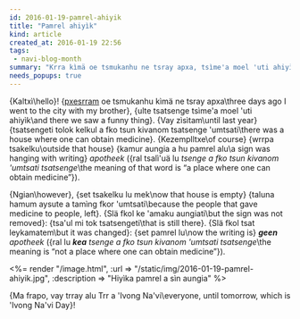 ```yaml
---
id: 2016-01-19-pamrel-ahiyik
title: "Pamrel ahiyìk"
kind: article
created_at: 2016-01-19 22:56
tags:
 - navi-blog-month
summary: "Krra kìmä oe tsmukanhu ne tsray apxa, tsìme'a moel 'uti ahiyìk..."
needs_popups: true
---
```


{Kaltxì\hello}!
{[pxesrram](../ne-tsray-apxa) oe tsmukanhu kìmä ne tsray apxa\three days ago I went to the city with my brother},
{ulte tsatsenge tsìme'a moel 'uti ahiyìk\and there we saw a funny thing}.
{Vay zìsìtam\until last year}
{tsatsengeti tolok kelkul a fko tsun kivanom tsatsenge 'umtsati\there was a house where one can obtain medicine}.
{Kezemplltxe\of course}
{wrrpa tsakelku\outside that house}
{kamur aungia a hu pamrel alu\a sign was hanging with writing}
<i>apotheek</i>
({ral tsalì'uä lu <i>tsenge a fko tsun kivanom 'umtsati tsatsenge</i>\the meaning of that word is &ldquo;a place where one can obtain medicine&rdquo;}).

{Ngian\however},
{set tsakelku lu mek\now that house is empty}
{taluna hamum aysute a tamìng fkor 'umtsati\because the people that gave medicine to people, left}.
{Slä fkol ke 'amaku aungiati\but the sign was not removed}:
{tsa'ul mi tok tsatsengeti\that is still there}.
{Slä fkol tsat leykamatem\but it was changed}:
{set pamrel lu\now the writing is}
<i><b>geen</b> apotheek</i>
({ral lu <i><b>kea</b> tsenge a fko tsun kivanom 'umtsati tsatsenge</i>\the meaning is &ldquo;not a place where one can obtain medicine&rdquo;}).

<%= render "/image.html", :url => "/static/img/2016-01-19-pamrel-ahiyik.jpg", :description => "Hiyìka pamrel a sìn aungia" %>

{Ma frapo, vay trray alu Trr a 'Ivong Na'vi\everyone, until tomorrow, which is 'Ivong Na'vi Day}!

